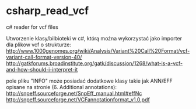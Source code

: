 # csharp_read_vcf
c# reader for vcf files

Utworzenie klasy/bilbioteki w c#, którą można wykorzystać jako importer dla plikow vcf o strukturze:
http://www.1000genomes.org/wiki/Analysis/Variant%20Call%20Format/vcf-variant-call-format-version-40/
http://gatkforums.broadinstitute.org/gatk/discussion/1268/what-is-a-vcf-and-how-should-i-interpret-it

pole pliku "INFO" może posiadać dodatkowe klasy takie jak ANN/EFF opisane na stronie (6. Additional annotations):
http://snpeff.sourceforge.net/SnpEff_manual.html#effNc
http://snpeff.sourceforge.net/VCFannotationformat_v1.0.pdf





